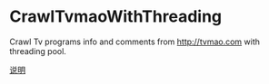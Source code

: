 CrawlTvmaoWithThreading
=======================

Crawl Tv programs info and comments from http://tvmao.com with threading pool.

[说明](http://ifanan.com/post/summaries/pythonshu-ju-zhua-qu)
